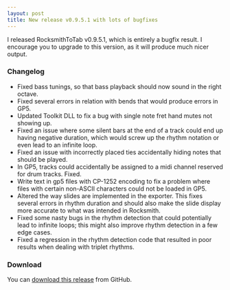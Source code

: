 ```yaml
---
layout: post
title: New release v0.9.5.1 with lots of bugfixes
---
```


I released RocksmithToTab v0.9.5.1, which is entirely a bugfix result. I encourage you to upgrade to this version, as it will produce much nicer output.

### Changelog

* Fixed bass tunings, so that bass playback should now sound in the right octave.
* Fixed several errors in relation with bends that would produce errors in GP5.
* Updated Toolkit DLL to fix a bug with single note fret hand mutes not showing up.
* Fixed an issue where some silent bars at the end of a track could end up having negative duration, which would screw up the rhythm notation or even lead to an infinite loop.
* Fixed an issue with incorrectly placed ties accidentally hiding notes that should be played.
* In GP5, tracks could accidentally be assigned to a midi channel reserved for drum tracks. Fixed.
* Write text in gp5 files with CP-1252 encoding to fix a problem where files with certain non-ASCII characters could not be loaded in GP5.
* Altered the way slides are implemented in the exporter. This fixes several errors in rhythm duration and should also make the slide display more accurate to what was intended in Rocksmith.
* Fixed some nasty bugs in the rhythm detection that could potentially lead to infinite loops; this might also improve rhythm detection in a few edge cases.
* Fixed a regression in the rhythm detection code that resulted in poor results when dealing with triplet rhythms.



### Download

You can [download this release][dl] from GitHub. 


[dl]: https://github.com/fholger/RocksmithToTab/releases/tag/v0.9.5.1
